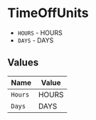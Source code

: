 # TimeOffUnits

* `HOURS` - HOURS
* `DAYS` - DAYS


## Values

| Name    | Value   |
| ------- | ------- |
| `Hours` | HOURS   |
| `Days`  | DAYS    |